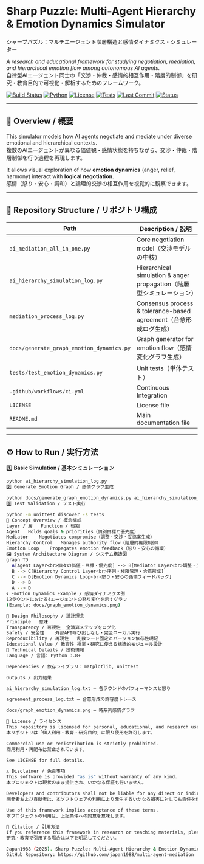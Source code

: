 # Sharp Puzzle: Multi-Agent Hierarchy & Emotion Dynamics Simulator  
シャープパズル：マルチエージェント階層構造と感情ダイナミクス・シミュレーター

_A research and educational framework for studying negotiation, mediation, and hierarchical emotion flow among autonomous AI agents._  
自律型AIエージェント同士の「交渉・仲裁・感情的相互作用・階層的制御」を研究・教育目的で可視化・解析するためのフレームワーク。

[![Build Status](https://github.com/japan1988/multi-agent-mediation/actions/workflows/ci.yml/badge.svg)](https://github.com/japan1988/multi-agent-mediation/actions/workflows/ci.yml)
[![Python](https://img.shields.io/badge/python-3.8%2B-blue.svg)](https://www.python.org/)
[![License](https://img.shields.io/badge/license-Educational%20%2F%20Research-lightgrey.svg)](LICENSE)
[![Tests](https://img.shields.io/badge/tests-passing-success.svg)](https://github.com/japan1988/multi-agent-mediation/actions)
[![Last Commit](https://img.shields.io/github/last-commit/japan1988/multi-agent-mediation.svg)](https://github.com/japan1988/multi-agent-mediation/commits/main)
[![Status](https://img.shields.io/badge/status-active-brightgreen.svg)](https://github.com/japan1988/multi-agent-mediation)

---

## 🔷 Overview / 概要

This simulator models how AI agents negotiate and mediate under diverse emotional and hierarchical contexts.  
複数のAIエージェントが異なる価値観・感情状態を持ちながら、交渉・仲裁・階層制御を行う過程を再現します。

It allows visual exploration of how **emotion dynamics** (anger, relief, harmony) interact with **logical negotiation**.  
感情（怒り・安心・調和）と論理的交渉の相互作用を視覚的に観察できます。

---

## 📁 Repository Structure / リポジトリ構成

| Path | Description / 説明 |
|------|---------------------|
| `ai_mediation_all_in_one.py` | Core negotiation model（交渉モデルの中核） |
| `ai_hierarchy_simulation_log.py` | Hierarchical simulation & anger propagation（階層型シミュレーション） |
| `mediation_process_log.py` | Consensus process & tolerance-based agreement（合意形成ログ生成） |
| `docs/generate_graph_emotion_dynamics.py` | Graph generator for emotion flow（感情変化グラフ生成） |
| `tests/test_emotion_dynamics.py` | Unit tests（単体テスト） |
| `.github/workflows/ci.yml` | Continuous Integration |
| `LICENSE` | License file |
| `README.md` | Main documentation file |

---

## ⚙️ How to Run / 実行方法

1️⃣ **Basic Simulation / 基本シミュレーション**
```bash
python ai_hierarchy_simulation_log.py
2️⃣ Generate Emotion Graph / 感情グラフ生成

python docs/generate_graph_emotion_dynamics.py ai_hierarchy_simulation_log.txt
3️⃣ Test Validation / テスト実行

python -m unittest discover -s tests
🧩 Concept Overview / 概念構成
Layer / 層	Function / 役割
Agent	Holds goals & priorities（個別目標と優先度）
Mediator	Negotiates compromise（調整・交渉・妥協案生成）
Hierarchy Control	Manages authority flow（階層的権限制御）
Emotion Loop	Propagates emotion feedback（怒り・安心の循環）
🖼️ System Architecture Diagram / システム構造図
graph TD
  A[Agent Layer<br>個々の価値・目標・優先度] --> B[Mediator Layer<br>調整・交渉・妥協案生成]
  B --> C[Hierarchy Control Layer<br>序列・権限管理・合意形成]
  C --> D[Emotion Dynamics Loop<br>怒り・安心の循環フィードバック]
  D --> B
  A --> D
🌀 Emotion Dynamics Example / 感情ダイナミクス例
12ラウンドにおける4エージェントの怒り変化を示すグラフ
(Example: docs/graph_emotion_dynamics.png)

🧠 Design Philosophy / 設計理念
Principle	意味
Transparency / 可視性	全演算ステップをログ化
Safety / 安全性	外部API呼び出しなし・完全ローカル実行
Reproducibility / 再現性	乱数シード固定とバージョン依存性明記
Educational Value / 教育性	授業・研究に使える構造的モジュール設計
🧪 Technical Details / 技術情報
Language / 言語: Python 3.8+

Dependencies / 依存ライブラリ: matplotlib, unittest

Outputs / 出力結果

ai_hierarchy_simulation_log.txt — 各ラウンドのパフォーマンスと怒り

agreement_process_log.txt — 合意形成の許容度トレース

docs/graph_emotion_dynamics.png — 時系列感情グラフ

📜 License / ライセンス
This repository is licensed for personal, educational, and research use only.
本リポジトリは「個人利用・教育・研究目的」に限り使用を許可します。

Commercial use or redistribution is strictly prohibited.
商用利用・再配布は禁止されています。

See LICENSE for full details.

⚠️ Disclaimer / 免責事項
This software is provided "as is" without warranty of any kind.
本プロジェクトは現状のまま提供され、いかなる保証も行いません。

Developers and contributors shall not be liable for any direct or indirect damages resulting from use.
開発者および貢献者は、本ソフトウェアの利用により発生するいかなる損害に対しても責任を負いません。

Use of this framework implies acceptance of these terms.
本プロジェクトの利用は、上記条件への同意を意味します。

🧾 Citation / 引用方法
If you reference this framework in research or teaching materials, please cite as:
研究・教育で引用する場合は以下を明記してください。

Japan1988 (2025). Sharp Puzzle: Multi-Agent Hierarchy & Emotion Dynamics Simulator.
GitHub Repository: https://github.com/japan1988/multi-agent-mediation

